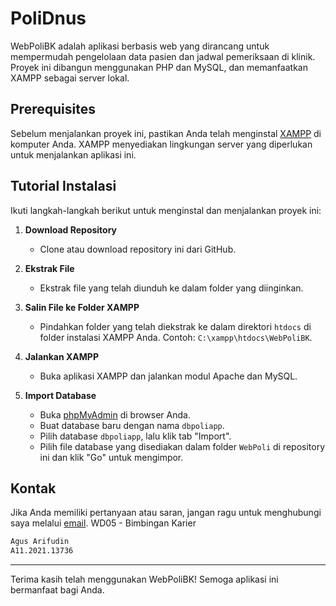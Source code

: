 # PoliDnus
  
WebPoliBK adalah aplikasi berbasis web yang dirancang untuk mempermudah pengelolaan data pasien dan jadwal pemeriksaan di klinik. Proyek ini dibangun menggunakan PHP dan MySQL, dan memanfaatkan XAMPP sebagai server lokal.  
  
## Prerequisites  
  
Sebelum menjalankan proyek ini, pastikan Anda telah menginstal [XAMPP](https://www.apachefriends.org/index.html) di komputer Anda. XAMPP menyediakan lingkungan server yang diperlukan untuk menjalankan aplikasi ini.  
  
## Tutorial Instalasi  
  
Ikuti langkah-langkah berikut untuk menginstal dan menjalankan proyek ini:  
  
1. **Download Repository**  
   - Clone atau download repository ini dari GitHub.  
  
2. **Ekstrak File**  
   - Ekstrak file yang telah diunduh ke dalam folder yang diinginkan.  
  
3. **Salin File ke Folder XAMPP**  
   - Pindahkan folder yang telah diekstrak ke dalam direktori `htdocs` di folder instalasi XAMPP Anda. Contoh: `C:\xampp\htdocs\WebPoliBK`.  
  
4. **Jalankan XAMPP**  
   - Buka aplikasi XAMPP dan jalankan modul Apache dan MySQL.  
  
5. **Import Database**  
   - Buka [phpMyAdmin](http://localhost/phpmyadmin) di browser Anda.  
   - Buat database baru dengan nama `dbpoliapp`.  
   - Pilih database `dbpoliapp`, lalu klik tab "Import".  
   - Pilih file database yang disediakan dalam folder `WebPoli` di repository ini dan klik "Go" untuk mengimpor.  
  

  
  
## Kontak  
  
Jika Anda memiliki pertanyaan atau saran, jangan ragu untuk menghubungi saya melalui [email](mailto:111202113736@mhs.dinus.ac.id).
WD05 - Bimbingan Karier

```bash
Agus Arifudin
A11.2021.13736
```  
  
---  
  
Terima kasih telah menggunakan WebPoliBK! Semoga aplikasi ini bermanfaat bagi Anda.  

